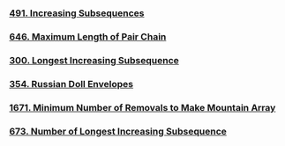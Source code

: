 ### [491. Increasing Subsequences](https://leetcode.com/problems/increasing-subsequences/)
### [646. Maximum Length of Pair Chain](https://leetcode.com/problems/maximum-length-of-pair-chain/submissions/)
### [300. Longest Increasing Subsequence](https://leetcode.com/problems/longest-increasing-subsequence/)
### [354. Russian Doll Envelopes](https://leetcode.com/problems/russian-doll-envelopes/)
### [1671. Minimum Number of Removals to Make Mountain Array](https://leetcode.com/problems/minimum-number-of-removals-to-make-mountain-array/)
### [673. Number of Longest Increasing Subsequence](https://leetcode.com/problems/number-of-longest-increasing-subsequence/)



